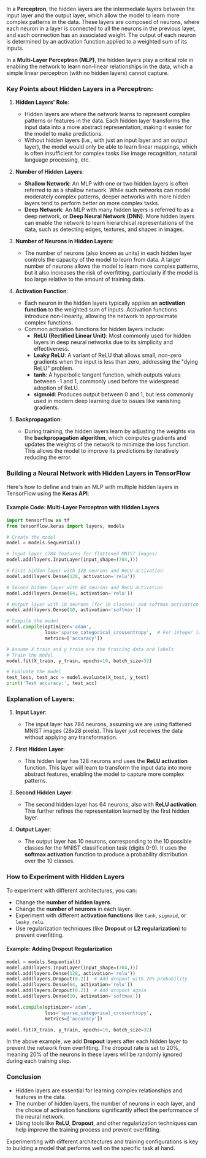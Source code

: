 In a **Perceptron**, the hidden layers are the intermediate layers between the input layer and the output layer, which allow the model to learn more complex patterns in the data. These layers are composed of neurons, where each neuron in a layer is connected to all the neurons in the previous layer, and each connection has an associated weight. The output of each neuron is determined by an activation function applied to a weighted sum of its inputs.

In a **Multi-Layer Perceptron (MLP)**, the hidden layers play a critical role in enabling the network to learn non-linear relationships in the data, which a simple linear perceptron (with no hidden layers) cannot capture.

### Key Points about Hidden Layers in a Perceptron:

1. **Hidden Layers' Role**:
   - Hidden layers are where the network learns to represent complex patterns or features in the data. Each hidden layer transforms the input data into a more abstract representation, making it easier for the model to make predictions.
   - Without hidden layers (i.e., with just an input layer and an output layer), the model would only be able to learn linear mappings, which is often insufficient for complex tasks like image recognition, natural language processing, etc.

2. **Number of Hidden Layers**:
   - **Shallow Network**: An MLP with one or two hidden layers is often referred to as a shallow network. While such networks can model moderately complex patterns, deeper networks with more hidden layers tend to perform better on more complex tasks.
   - **Deep Network**: An MLP with many hidden layers is referred to as a deep network, or **Deep Neural Network (DNN)**. More hidden layers can enable the network to learn hierarchical representations of the data, such as detecting edges, textures, and shapes in images.

3. **Number of Neurons in Hidden Layers**:
   - The number of neurons (also known as units) in each hidden layer controls the capacity of the model to learn from data. A larger number of neurons allows the model to learn more complex patterns, but it also increases the risk of overfitting, particularly if the model is too large relative to the amount of training data.

4. **Activation Function**:
   - Each neuron in the hidden layers typically applies an **activation function** to the weighted sum of inputs. Activation functions introduce non-linearity, allowing the network to approximate complex functions.
   - Common activation functions for hidden layers include:
     - **ReLU (Rectified Linear Unit)**: Most commonly used for hidden layers in deep neural networks due to its simplicity and effectiveness.
     - **Leaky ReLU**: A variant of ReLU that allows small, non-zero gradients when the input is less than zero, addressing the "dying ReLU" problem.
     - **tanh**: A hyperbolic tangent function, which outputs values between -1 and 1, commonly used before the widespread adoption of ReLU.
     - **sigmoid**: Produces output between 0 and 1, but less commonly used in modern deep learning due to issues like vanishing gradients.

5. **Backpropagation**:
   - During training, the hidden layers learn by adjusting the weights via the **backpropagation algorithm**, which computes gradients and updates the weights of the network to minimize the loss function. This allows the model to improve its predictions by iteratively reducing the error.

### Building a Neural Network with Hidden Layers in TensorFlow

Here's how to define and train an MLP with multiple hidden layers in TensorFlow using the **Keras API**:

#### Example Code: Multi-Layer Perceptron with Hidden Layers

```python
import tensorflow as tf
from tensorflow.keras import layers, models

# Create the model
model = models.Sequential()

# Input layer (784 features for flattened MNIST images)
model.add(layers.InputLayer(input_shape=(784,)))

# First hidden layer with 128 neurons and ReLU activation
model.add(layers.Dense(128, activation='relu'))

# Second hidden layer with 64 neurons and ReLU activation
model.add(layers.Dense(64, activation='relu'))

# Output layer with 10 neurons (for 10 classes) and softmax activation
model.add(layers.Dense(10, activation='softmax'))

# Compile the model
model.compile(optimizer='adam',
              loss='sparse_categorical_crossentropy',  # For integer labels
              metrics=['accuracy'])

# Assume X_train and y_train are the training data and labels
# Train the model
model.fit(X_train, y_train, epochs=10, batch_size=32)

# Evaluate the model
test_loss, test_acc = model.evaluate(X_test, y_test)
print('Test accuracy:', test_acc)
```

### Explanation of Layers:

1. **Input Layer**: 
   - The input layer has 784 neurons, assuming we are using flattened MNIST images (28x28 pixels). This layer just receives the data without applying any transformation.
   
2. **First Hidden Layer**:
   - This hidden layer has 128 neurons and uses the **ReLU activation** function. This layer will learn to transform the input data into more abstract features, enabling the model to capture more complex patterns.

3. **Second Hidden Layer**:
   - The second hidden layer has 64 neurons, also with **ReLU activation**. This further refines the representation learned by the first hidden layer.

4. **Output Layer**:
   - The output layer has 10 neurons, corresponding to the 10 possible classes for the MNIST classification task (digits 0-9). It uses the **softmax activation** function to produce a probability distribution over the 10 classes.

### How to Experiment with Hidden Layers

To experiment with different architectures, you can:
- Change the **number of hidden layers**.
- Change the **number of neurons** in each layer.
- Experiment with different **activation functions** like `tanh`, `sigmoid`, or `leaky_relu`.
- Use regularization techniques (like **Dropout** or **L2 regularization**) to prevent overfitting.

#### Example: Adding Dropout Regularization

```python
model = models.Sequential()
model.add(layers.InputLayer(input_shape=(784,)))
model.add(layers.Dense(128, activation='relu'))
model.add(layers.Dropout(0.2))  # Add dropout with 20% probability
model.add(layers.Dense(64, activation='relu'))
model.add(layers.Dropout(0.2))  # Add dropout again
model.add(layers.Dense(10, activation='softmax'))

model.compile(optimizer='adam',
              loss='sparse_categorical_crossentropy',
              metrics=['accuracy'])

model.fit(X_train, y_train, epochs=10, batch_size=32)
```

In the above example, we add **Dropout** layers after each hidden layer to prevent the network from overfitting. The dropout rate is set to 20%, meaning 20% of the neurons in these layers will be randomly ignored during each training step.

### Conclusion

- Hidden layers are essential for learning complex relationships and features in the data.
- The number of hidden layers, the number of neurons in each layer, and the choice of activation functions significantly affect the performance of the neural network.
- Using tools like **ReLU**, **Dropout**, and other regularization techniques can help improve the training process and prevent overfitting.

Experimenting with different architectures and training configurations is key to building a model that performs well on the specific task at hand.

